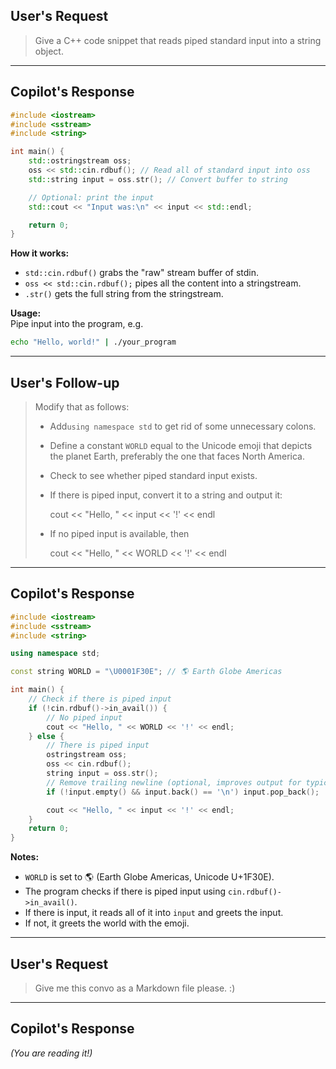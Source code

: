 ## User's Request

> Give a C++ code snippet that reads piped standard input into a string object.

---

## Copilot's Response

```cpp
#include <iostream>
#include <sstream>
#include <string>

int main() {
    std::ostringstream oss;
    oss << std::cin.rdbuf(); // Read all of standard input into oss
    std::string input = oss.str(); // Convert buffer to string

    // Optional: print the input
    std::cout << "Input was:\n" << input << std::endl;

    return 0;
}
```

**How it works:**  
- `std::cin.rdbuf()` grabs the "raw" stream buffer of stdin.
- `oss << std::cin.rdbuf();` pipes all the content into a stringstream.
- `.str()` gets the full string from the stringstream.

**Usage:**  
Pipe input into the program, e.g.  
```sh
echo "Hello, world!" | ./your_program
```

---

## User's Follow-up

> Modify that as follows:
>
> * Add`using namespace std` to get rid of some unnecessary colons.
> * Define a constant `WORLD` equal to the Unicode emoji that depicts the planet Earth, preferably the one that faces North America.
> * Check to see whether piped standard input exists.
> * If there is piped input, convert it to a string and output it:
>
>     cout << "Hello, " << input << '!' << endl
>
> * If no piped input is available, then
>
>     cout << "Hello, " << WORLD << '!' << endl

---

## Copilot's Response

```cpp name=hello_world.cpp
#include <iostream>
#include <sstream>
#include <string>

using namespace std;

const string WORLD = "\U0001F30E"; // 🌎 Earth Globe Americas

int main() {
    // Check if there is piped input
    if (!cin.rdbuf()->in_avail()) {
        // No piped input
        cout << "Hello, " << WORLD << '!' << endl;
    } else {
        // There is piped input
        ostringstream oss;
        oss << cin.rdbuf();
        string input = oss.str();
        // Remove trailing newline (optional, improves output for typical use)
        if (!input.empty() && input.back() == '\n') input.pop_back();

        cout << "Hello, " << input << '!' << endl;
    }
    return 0;
}
```

**Notes:**
- `WORLD` is set to 🌎 (Earth Globe Americas, Unicode U+1F30E).
- The program checks if there is piped input using `cin.rdbuf()->in_avail()`.
- If there is input, it reads all of it into `input` and greets the input.
- If not, it greets the world with the emoji.

---

## User's Request

> Give me this convo as a Markdown file please. :)

---

## Copilot's Response

*(You are reading it!)*
